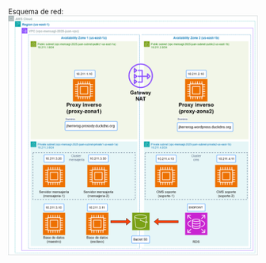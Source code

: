 Esquema de red:
![Esquema de red](https://github.com/jherrerog03/mensagl/blob/main/diagrama%20juan.drawio.png)
